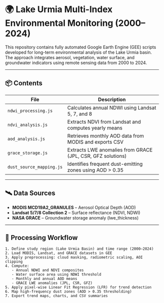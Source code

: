 # 🌍 Lake Urmia Multi-Index Environmental Monitoring (2000–2024)

This repository contains fully automated Google Earth Engine (GEE) scripts developed for long-term environmental analysis of the Lake Urmia basin. The approach integrates aerosol, vegetation, water surface, and groundwater indicators using remote sensing data from 2000 to 2024.

---

## 📦 Contents

| File                    | Description |
|-------------------------|-------------|
| `ndwi_processing.js`     | Calculates annual NDWI using Landsat 5, 7, and 8 |
| `ndvi_analysis.js`       | Extracts NDVI from Landsat and computes yearly means |
| `aod_analysis.js`        | Retrieves monthly AOD data from MODIS and exports CSV |
| `grace_storage.js`       | Extracts LWE anomalies from GRACE (JPL, CSR, GFZ solutions) |
| `dust_source_mapping.js` | Identifies frequent dust-emitting zones using AOD > 0.35 |

---

## 🛰️ Data Sources

- **MODIS MCD19A2_GRANULES** – Aerosol Optical Depth (AOD)
- **Landsat 5/7/8 Collection 2** – Surface reflectance (NDVI, NDWI)
- **NASA GRACE** – Groundwater storage anomaly (lwe_thickness)

---

## 🔁 Processing Workflow

```text
1. Define study region (Lake Urmia Basin) and time range (2000–2024)
2. Load MODIS, Landsat, and GRACE datasets in GEE
3. Apply preprocessing: cloud masking, radiometric scaling, AOI clipping
4. Compute:
   - Annual NDWI and NDVI composites
   - Water surface area using NDWI threshold
   - Monthly and annual AOD means
   - GRACE LWE anomalies (JPL, CSR, GFZ)
5. Apply pixel-wise Linear Fit Regression (LFR) for trend detection
6. Map high-frequency dust zones (AOD > 0.35 thresholding)
7. Export trend maps, charts, and CSV summaries
